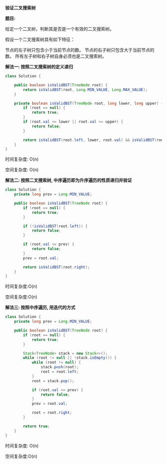 **验证二叉搜索树**

**题目:**

给定一个二叉树，判断其是否是一个有效的二叉搜索树。

假设一个二叉搜索树具有如下特征：

节点的左子树只包含小于当前节点的数。
节点的右子树只包含大于当前节点的数。
所有左子树和右子树自身必须也是二叉搜索树。



**解法一: 按照二叉搜索树的定义递归**

```java
class Solution {

    public boolean isValidBST(TreeNode root) {
        return isValidBST(root, Long.MIN_VALUE, Long.MAX_VALUE);
    }

    private boolean isValidBST(TreeNode root, long lower, long upper) {
        if (root == null) {
            return true;
        }
        if (root.val <= lower || root.val >= upper) {
            return false;
        }

        return isValidBST(root.left, lower, root.val) && isValidBST(root.right, root.val, upper);
    }
}
```

时间复杂度: O(n)

空间复杂度: O(n)



**解法二: 按照二叉搜索树, 中序遍历即为升序遍历的性质递归并验证**

```java
class Solution {
    private long prev = Long.MIN_VALUE;

    public boolean isValidBST(TreeNode root) {
        if (root == null) {
            return true;
        }

        if (!isValidBST(root.left)) {
            return false;
        }

        if (root.val <= prev) {
            return false;
        }
        prev = root.val;

        return isValidBST(root.right);
    }
}
```

时间复杂度:O(n)

空间复杂度:O(n)



**解法三: 按照中序遍历, 用迭代的方式**

```java
class Solution {
    private long prev = Long.MIN_VALUE;

    public boolean isValidBST(TreeNode root) {
        if (root == null) {
            return true;
        }

        Stack<TreeNode> stack = new Stack<>();
        while (root != null || !stack.isEmpty()) {
            while (root != null) {
                stack.push(root);
                root = root.left;
            }
            root = stack.pop();

            if (root.val <= prev) {
                return false;
            }
            prev = root.val;

            root = root.right;
        }

        return true;
    }
}
```

时间复杂度: O(n)

空间复杂度:O(n)